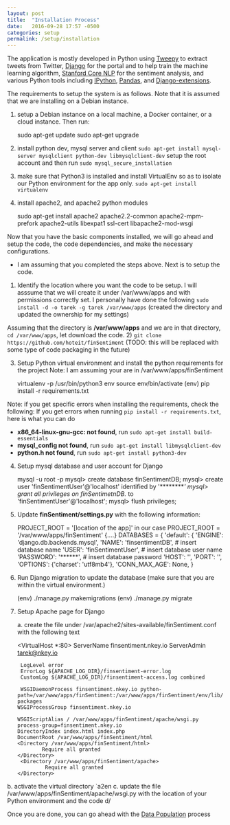 ```yaml
---
layout: post
title:  "Installation Process"
date:   2016-09-28 17:57 -0500
categories: setup
permalink: /setup/installation
---
```


The application is mostly developed in Python using [Tweepy](http://www.tweepy.org) to extract tweets from Twitter, [Django](https://djangoproject.com) for the portal and to help train the machine learning algorithm, [Stanford Core NLP](https://stanfordnlp.github.io/CoreNLP) for the sentiment analysis, and various Python tools including [IPython](http://ipython.org/), [Pandas](http://pandas.pydata.org/), and [Django-extensions](https://github.com/django-extensions/django-extensions).

The requirements to setup the system is as follows. Note that it is assumed that we are installing on a Debian instance.

1) setup a Debian instance on a local machine, a Docker container, or a cloud instance. Then run:
     
     sudo apt-get update
     sudo apt-get upgrade

2) install python dev, mysql server and client
`sudo apt-get install mysql-server mysqlclient python-dev libmysqlclient-dev`
setup the root account and then run `sudo mysql_secure_installation`

3) make sure that Python3 is installed and install VirtualEnv so as to isolate our Python environment for the app only.
`sudo apt-get install virtualenv`

4) install apache2, and apache2 python modules

     sudo apt-get install apache2 apache2.2-common apache2-mpm-prefork apache2-utils libexpat1 ssl-cert libapache2-mod-wsgi

Now that you have the basic components installed, we will go ahead and setup the code, the code dependencies, and make the necessary configurations. 

* I am assuming that you completed the steps above. Next is to setup the code.
1) Identify the location where you want the code to be setup. I will asssume that we will create it under /var/www/apps and with permissions correctly set. I personally have done the following
`sudo install -d -o tarek -g tarek /var/www/apps` (created the directory and updated the ownership for my settings)

Assuming that the directory is **/var/www/apps** and we are in that directory, `cd /var/www/apps`, let download the code.
2) `git clone https://github.com/hoteit/finSentiment`  (TODO: this will be replaced with some type of code packaging in the future)

3) Setup Python virtual environment and install the python requirements for the project Note: I am assuming your are in /var/www/apps/finSentiment

     virtualenv -p /usr/bin/python3 env
     source env/bin/activate
     (env) pip install -r requirements.txt

Note:  if you get specific errors when installing the requirements, check the following:
If you get errors when running `pip install -r requirements.txt`, here is what you can do
* **x86_64-linux-gnu-gcc: not found**, run `sudo apt-get install build-essentials`
* **mysql_config not found**, run `sudo apt-get install libmysqlclient-dev`
* **python.h not found**, run  `sudo apt-get install python3-dev`


4) Setup mysql database and user account for Django

     mysql -u root -p
     mysql> create database finSentimentDB;
     mysql> create user 'finSentimentUser'@'localhost' identified by '*********' 
     mysql> grant all privileges on finSentimetnDB.* to 'finSentimentUser'@'localhost';
     mysql> flush privileges;

5) Update **finSentiment/settings.py** with the following information:

    PROJECT_ROOT = '[location of the app]' in our case PROJECT_ROOT = '/var/www/apps/finSentiment'
    {....}
    DATABASES = {
    'default': {
        'ENGINE': 'django.db.backends.mysql',
        'NAME': 'finsentimentDB', # insert database name
        'USER': 'finSentimentUser', # insert database user name
        'PASSWORD': '******', # insert database password
        'HOST': '',
        'PORT': '',
        'OPTIONS': {'charset': 'utf8mb4'},
        'CONN_MAX_AGE': None,
    }

6) Run Django migration to update the database (make sure that you are within the virtual environment.)
   
    (env)  ./manage.py makemigrations
    (env)  ./manage.py migrate
 
7) Setup Apache page for Django
    
    a. create the file under /var/apache2/sites-available/finSentiment.conf with the following text

     <VirtualHost *:80>
        ServerName finsentiment.nkey.io
        ServerAdmin tarek@nkey.io

        LogLevel error
        ErrorLog ${APACHE_LOG_DIR}/finsentiment-error.log
        CustomLog ${APACHE_LOG_DIR}/finsentiment-access.log combined

        WSGIDaemonProcess finsentiment.nkey.io python-path=/var/www/apps/finSentiment:/var/www/apps/finSentiment/env/lib/python3.4/site-packages
       WSGIProcessGroup finsentiment.nkey.io

       WSGIScriptAlias / /var/www/apps/finSentiment/apache/wsgi.py process-group=finsentiment.nkey.io
       DirectoryIndex index.html index.php
       DocumentRoot /var/www/apps/finSentiment/html
       <Directory /var/www/apps/finSentiment/html>
               Require all granted
       </Directory>
        <Directory /var/www/apps/finSentiment/apache>
                Require all granted
       </Directory>
    </VirtualHost>
    
 b. activate the virtual directory `a2en
 c. update the file /var/www/apps/finSentiment/apache/wsgi.py with the location of your Python environment and the code
 d/ 


Once you are done, you can go ahead with the [Data Population](/finSentiment/setup/datapopulation) process
 